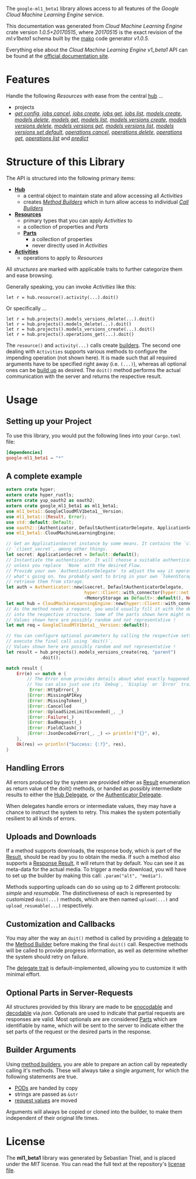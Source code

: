<!---
DO NOT EDIT !
This file was generated automatically from 'src/mako/api/README.md.mako'
DO NOT EDIT !
-->
The `google-ml1_beta1` library allows access to all features of the *Google Cloud Machine Learning Engine* service.

This documentation was generated from *Cloud Machine Learning Engine* crate version *1.0.5+20170515*, where *20170515* is the exact revision of the *ml:v1beta1* schema built by the [mako](http://www.makotemplates.org/) code generator *v1.0.5*.

Everything else about the *Cloud Machine Learning Engine* *v1_beta1* API can be found at the
[official documentation site](https://cloud.google.com/ml/).
# Features

Handle the following *Resources* with ease from the central [hub](https://docs.rs/google-ml1_beta1/1.0.5+20170515/google_ml1_beta1/struct.CloudMachineLearningEngine.html) ... 

* projects
 * [*get config*](https://docs.rs/google-ml1_beta1/1.0.5+20170515/google_ml1_beta1/struct.ProjectGetConfigCall.html), [*jobs cancel*](https://docs.rs/google-ml1_beta1/1.0.5+20170515/google_ml1_beta1/struct.ProjectJobCancelCall.html), [*jobs create*](https://docs.rs/google-ml1_beta1/1.0.5+20170515/google_ml1_beta1/struct.ProjectJobCreateCall.html), [*jobs get*](https://docs.rs/google-ml1_beta1/1.0.5+20170515/google_ml1_beta1/struct.ProjectJobGetCall.html), [*jobs list*](https://docs.rs/google-ml1_beta1/1.0.5+20170515/google_ml1_beta1/struct.ProjectJobListCall.html), [*models create*](https://docs.rs/google-ml1_beta1/1.0.5+20170515/google_ml1_beta1/struct.ProjectModelCreateCall.html), [*models delete*](https://docs.rs/google-ml1_beta1/1.0.5+20170515/google_ml1_beta1/struct.ProjectModelDeleteCall.html), [*models get*](https://docs.rs/google-ml1_beta1/1.0.5+20170515/google_ml1_beta1/struct.ProjectModelGetCall.html), [*models list*](https://docs.rs/google-ml1_beta1/1.0.5+20170515/google_ml1_beta1/struct.ProjectModelListCall.html), [*models versions create*](https://docs.rs/google-ml1_beta1/1.0.5+20170515/google_ml1_beta1/struct.ProjectModelVersionCreateCall.html), [*models versions delete*](https://docs.rs/google-ml1_beta1/1.0.5+20170515/google_ml1_beta1/struct.ProjectModelVersionDeleteCall.html), [*models versions get*](https://docs.rs/google-ml1_beta1/1.0.5+20170515/google_ml1_beta1/struct.ProjectModelVersionGetCall.html), [*models versions list*](https://docs.rs/google-ml1_beta1/1.0.5+20170515/google_ml1_beta1/struct.ProjectModelVersionListCall.html), [*models versions set default*](https://docs.rs/google-ml1_beta1/1.0.5+20170515/google_ml1_beta1/struct.ProjectModelVersionSetDefaultCall.html), [*operations cancel*](https://docs.rs/google-ml1_beta1/1.0.5+20170515/google_ml1_beta1/struct.ProjectOperationCancelCall.html), [*operations delete*](https://docs.rs/google-ml1_beta1/1.0.5+20170515/google_ml1_beta1/struct.ProjectOperationDeleteCall.html), [*operations get*](https://docs.rs/google-ml1_beta1/1.0.5+20170515/google_ml1_beta1/struct.ProjectOperationGetCall.html), [*operations list*](https://docs.rs/google-ml1_beta1/1.0.5+20170515/google_ml1_beta1/struct.ProjectOperationListCall.html) and [*predict*](https://docs.rs/google-ml1_beta1/1.0.5+20170515/google_ml1_beta1/struct.ProjectPredictCall.html)




# Structure of this Library

The API is structured into the following primary items:

* **[Hub](https://docs.rs/google-ml1_beta1/1.0.5+20170515/google_ml1_beta1/struct.CloudMachineLearningEngine.html)**
    * a central object to maintain state and allow accessing all *Activities*
    * creates [*Method Builders*](https://docs.rs/google-ml1_beta1/1.0.5+20170515/google_ml1_beta1/trait.MethodsBuilder.html) which in turn
      allow access to individual [*Call Builders*](https://docs.rs/google-ml1_beta1/1.0.5+20170515/google_ml1_beta1/trait.CallBuilder.html)
* **[Resources](https://docs.rs/google-ml1_beta1/1.0.5+20170515/google_ml1_beta1/trait.Resource.html)**
    * primary types that you can apply *Activities* to
    * a collection of properties and *Parts*
    * **[Parts](https://docs.rs/google-ml1_beta1/1.0.5+20170515/google_ml1_beta1/trait.Part.html)**
        * a collection of properties
        * never directly used in *Activities*
* **[Activities](https://docs.rs/google-ml1_beta1/1.0.5+20170515/google_ml1_beta1/trait.CallBuilder.html)**
    * operations to apply to *Resources*

All *structures* are marked with applicable traits to further categorize them and ease browsing.

Generally speaking, you can invoke *Activities* like this:

```Rust,ignore
let r = hub.resource().activity(...).doit()
```

Or specifically ...

```ignore
let r = hub.projects().models_versions_delete(...).doit()
let r = hub.projects().models_delete(...).doit()
let r = hub.projects().models_versions_create(...).doit()
let r = hub.projects().operations_get(...).doit()
```

The `resource()` and `activity(...)` calls create [builders][builder-pattern]. The second one dealing with `Activities` 
supports various methods to configure the impending operation (not shown here). It is made such that all required arguments have to be 
specified right away (i.e. `(...)`), whereas all optional ones can be [build up][builder-pattern] as desired.
The `doit()` method performs the actual communication with the server and returns the respective result.

# Usage

## Setting up your Project

To use this library, you would put the following lines into your `Cargo.toml` file:

```toml
[dependencies]
google-ml1_beta1 = "*"
```

## A complete example

```Rust
extern crate hyper;
extern crate hyper_rustls;
extern crate yup_oauth2 as oauth2;
extern crate google_ml1_beta1 as ml1_beta1;
use ml1_beta1::GoogleCloudMlV1beta1__Version;
use ml1_beta1::{Result, Error};
use std::default::Default;
use oauth2::{Authenticator, DefaultAuthenticatorDelegate, ApplicationSecret, MemoryStorage};
use ml1_beta1::CloudMachineLearningEngine;

// Get an ApplicationSecret instance by some means. It contains the `client_id` and 
// `client_secret`, among other things.
let secret: ApplicationSecret = Default::default();
// Instantiate the authenticator. It will choose a suitable authentication flow for you, 
// unless you replace  `None` with the desired Flow.
// Provide your own `AuthenticatorDelegate` to adjust the way it operates and get feedback about 
// what's going on. You probably want to bring in your own `TokenStorage` to persist tokens and
// retrieve them from storage.
let auth = Authenticator::new(&secret, DefaultAuthenticatorDelegate,
                              hyper::Client::with_connector(hyper::net::HttpsConnector::new(hyper_rustls::TlsClient::new())),
                              <MemoryStorage as Default>::default(), None);
let mut hub = CloudMachineLearningEngine::new(hyper::Client::with_connector(hyper::net::HttpsConnector::new(hyper_rustls::TlsClient::new())), auth);
// As the method needs a request, you would usually fill it with the desired information
// into the respective structure. Some of the parts shown here might not be applicable !
// Values shown here are possibly random and not representative !
let mut req = GoogleCloudMlV1beta1__Version::default();

// You can configure optional parameters by calling the respective setters at will, and
// execute the final call using `doit()`.
// Values shown here are possibly random and not representative !
let result = hub.projects().models_versions_create(req, "parent")
             .doit();

match result {
    Err(e) => match e {
        // The Error enum provides details about what exactly happened.
        // You can also just use its `Debug`, `Display` or `Error` traits
         Error::HttpError(_)
        |Error::MissingAPIKey
        |Error::MissingToken(_)
        |Error::Cancelled
        |Error::UploadSizeLimitExceeded(_, _)
        |Error::Failure(_)
        |Error::BadRequest(_)
        |Error::FieldClash(_)
        |Error::JsonDecodeError(_, _) => println!("{}", e),
    },
    Ok(res) => println!("Success: {:?}", res),
}

```
## Handling Errors

All errors produced by the system are provided either as [Result](https://docs.rs/google-ml1_beta1/1.0.5+20170515/google_ml1_beta1/enum.Result.html) enumeration as return value of 
the doit() methods, or handed as possibly intermediate results to either the 
[Hub Delegate](https://docs.rs/google-ml1_beta1/1.0.5+20170515/google_ml1_beta1/trait.Delegate.html), or the [Authenticator Delegate](https://docs.rs/yup-oauth2/*/yup_oauth2/trait.AuthenticatorDelegate.html).

When delegates handle errors or intermediate values, they may have a chance to instruct the system to retry. This 
makes the system potentially resilient to all kinds of errors.

## Uploads and Downloads
If a method supports downloads, the response body, which is part of the [Result](https://docs.rs/google-ml1_beta1/1.0.5+20170515/google_ml1_beta1/enum.Result.html), should be
read by you to obtain the media.
If such a method also supports a [Response Result](https://docs.rs/google-ml1_beta1/1.0.5+20170515/google_ml1_beta1/trait.ResponseResult.html), it will return that by default.
You can see it as meta-data for the actual media. To trigger a media download, you will have to set up the builder by making
this call: `.param("alt", "media")`.

Methods supporting uploads can do so using up to 2 different protocols: 
*simple* and *resumable*. The distinctiveness of each is represented by customized 
`doit(...)` methods, which are then named `upload(...)` and `upload_resumable(...)` respectively.

## Customization and Callbacks

You may alter the way an `doit()` method is called by providing a [delegate](https://docs.rs/google-ml1_beta1/1.0.5+20170515/google_ml1_beta1/trait.Delegate.html) to the 
[Method Builder](https://docs.rs/google-ml1_beta1/1.0.5+20170515/google_ml1_beta1/trait.CallBuilder.html) before making the final `doit()` call. 
Respective methods will be called to provide progress information, as well as determine whether the system should 
retry on failure.

The [delegate trait](https://docs.rs/google-ml1_beta1/1.0.5+20170515/google_ml1_beta1/trait.Delegate.html) is default-implemented, allowing you to customize it with minimal effort.

## Optional Parts in Server-Requests

All structures provided by this library are made to be [enocodable](https://docs.rs/google-ml1_beta1/1.0.5+20170515/google_ml1_beta1/trait.RequestValue.html) and 
[decodable](https://docs.rs/google-ml1_beta1/1.0.5+20170515/google_ml1_beta1/trait.ResponseResult.html) via *json*. Optionals are used to indicate that partial requests are responses 
are valid.
Most optionals are are considered [Parts](https://docs.rs/google-ml1_beta1/1.0.5+20170515/google_ml1_beta1/trait.Part.html) which are identifiable by name, which will be sent to 
the server to indicate either the set parts of the request or the desired parts in the response.

## Builder Arguments

Using [method builders](https://docs.rs/google-ml1_beta1/1.0.5+20170515/google_ml1_beta1/trait.CallBuilder.html), you are able to prepare an action call by repeatedly calling it's methods.
These will always take a single argument, for which the following statements are true.

* [PODs][wiki-pod] are handed by copy
* strings are passed as `&str`
* [request values](https://docs.rs/google-ml1_beta1/1.0.5+20170515/google_ml1_beta1/trait.RequestValue.html) are moved

Arguments will always be copied or cloned into the builder, to make them independent of their original life times.

[wiki-pod]: http://en.wikipedia.org/wiki/Plain_old_data_structure
[builder-pattern]: http://en.wikipedia.org/wiki/Builder_pattern
[google-go-api]: https://github.com/google/google-api-go-client

# License
The **ml1_beta1** library was generated by Sebastian Thiel, and is placed 
under the *MIT* license.
You can read the full text at the repository's [license file][repo-license].

[repo-license]: https://github.com/Byron/google-apis-rsblob/master/LICENSE.md
